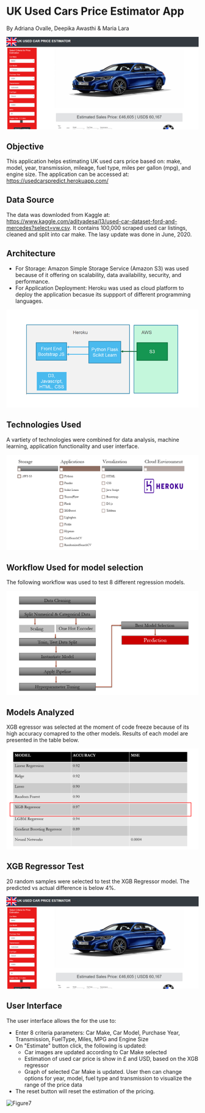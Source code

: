 # UK Used Cars Price Estimator App
By Adriana Ovalle, Deepika Awasthi & Maria Lara

![Figure1](usedcars/static/images/Image1.png)

## Objective
This application helps estimating UK used cars price based on:  make, model, year, transmission, mileage, fuel type, miles per gallon (mpg), and engine size.
The application can be accessed at: https://usedcarspredict.herokuapp.com/

## Data Source
The data was downloded from Kaggle at: https://www.kaggle.com/adityadesai13/used-car-dataset-ford-and-mercedes?select=vw.csv. It contains 100,000 scraped used car listings, cleaned and split into car make. The lasy update was done in June, 2020.

## Architecture
* For Storage: Amazon Simple Storage Service (Amazon S3) was used because of it offering on scalability, data availability, security, and performance. 
* For Application Deployment: Heroku was used as cloud platform to deploy the application becasue its suppport of different programming languages.

![Figure2](usedcars/static/images/Image2.png)

## Technologies Used
A vartiety of technologies were combined for data analysis, machine learning, application functionality and user interface.

![Figure3](usedcars/static/images/Image3.png)

## Workflow Used for model selection
The following workflow was used to test 8 different regression models.

![Figure4](usedcars/static/images/Image4.png)

## Models Analyzed
 XGB egressor was selected at the moment of code freeze because of its high accuracy comapred to the other models. Results of each model are presented in the table below.

![Figure5](usedcars/static/images/Image5.png)

## XGB Regressor Test
20 random samples were selected to test the XGB Regressor model. The predicted vs actual difference is below 4%.

![Figure6](usedcars/static/images/Image6.png)

## User Interface
The user interface allows the for the use to:
* Enter 8 criteria parameters: Car Make, Car Model, Purchase Year, Transmission, FuelType, Miles, MPG and Engine Size
* On "Estimate" button click, the following is updated:
     * Car images are updated according to Car Make selected
     * Estimation of used car price is show in £ and USD, based on the XGB regressor
     * Graph of selected Car Make is updated. User then can change options for year, model, fuel type and transmission to visualize the range of the price data
* The reset button will reset the estimation of the pricing.

![Figure7](usedcars/static/images/Image7.gif)
